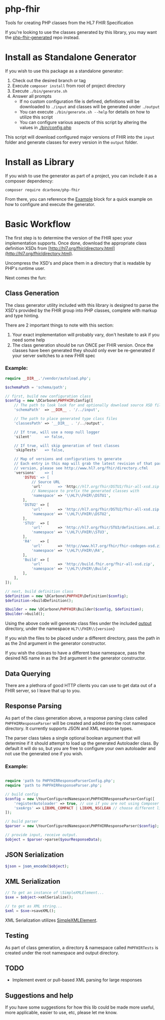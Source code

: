# php-fhir
Tools for creating PHP classes from the HL7 FHIR Specification

If you're looking  to use the classes generated by this library, you may want the
[php-fhir-generated](https://github.com/dcarbone/php-fhir-generated) repo instead.

# Install as Standalone Generator
If you wish to use this package as a standalone generator:
 
1. Check out the desired branch or tag
2. Execute `composer install` from root of project directory
3. Execute `./bin/generate.sh`
4. Answer all prompts
   * If no custom configuration file is defined, definitions will be downloaded to `./input` and
classes will be generated under `./output` 
   * You can execute `./bin/generate.sh --help` for details on how to utilize this script
   * You can configure various aspects of this script by altering the values in [./bin/config.php](./bin/config.php)

This script will download configured major versions of FHIR into the `input` folder and
generate classes for every version in the `output` folder.

# Install as Library
If you wish to use the generator as part of a project, you can include it as a composer
dependency:

`composer require dcarbone/php-fhir`

From there, you can reference the [Example](#example) block for a quick example on how to
configure and execute the generator.

# Basic Workflow

The first step is to determine the version of the FHIR spec your implementation supports.  Once done, download
the appropriate class definition XSDs from [http://hl7.org/fhir/directory.html](http://hl7.org/fhir/directory.html).

Uncompress the XSD's and place them in a directory that is readable by PHP's runtime user.

Next comes the fun:

## Class Generation

The class generator utility included with this library is designed to parse the XSD's provided by the FHIR
group into PHP classes, complete with markup and type hinting.

There are 2 important things to note with this section:

1. Your exact implementation will probably vary, don't hesitate to ask if you need some help
2. The class generation should be run ONCE per FHIR version.  Once the classes
have been generated they should only ever be re-generated if your server switches to a new FHIR spec

### Example:

```php
require __DIR__.'/vendor/autoload.php';

$schemaPath = 'schema/path';

// first, build new configuration class
$config = new \DCarbone\PHPFHIR\Config([
    // The path to look look for and optionally download source XSD files to
    'schemaPath'  => __DIR__ . '/../input',

    // The path to place generated type class files
    'classesPath' => '__DIR__ . '/../output',

    // If true, will use a noop null logger
    'silent'      => false,

    // If true, will skip generation of test classes
    'skipTests'   => false,

    // Map of versions and configurations to generate
    // Each entry in this map will grab the latest revision of that particular version.  If you wish to use a specific
    // version, please see http://www.hl7.org/fhir/directory.cfml
    'versions'    => [
        'DSTU1' => [
            // Source URL
            'url'       => 'http://hl7.org/fhir/DSTU1/fhir-all-xsd.zip',
            // Namespace to prefix the generated classes with
            'namespace' => '\\HL7\\FHIR\\DSTU1',
        ],
        'DSTU2' => [
            'url'       => 'http://hl7.org/fhir/DSTU2/fhir-all-xsd.zip',
            'namespace' => '\\HL7\\FHIR\\DSTU2',
        ],
        'STU3'  => [
            'url'       => 'http://hl7.org/fhir/STU3/definitions.xml.zip',
            'namespace' => '\\HL7\\FHIR\\STU3',
        ],
        'R4'    => [
            'url'       => 'http://www.hl7.org/fhir/fhir-codegen-xsd.zip',
            'namespace' => '\\HL7\\FHIR\\R4',
        ],
        'Build' => [
            'url'       => 'http://build.fhir.org/fhir-all-xsd.zip',
            'namespace' => '\\HL7\\FHIR\\Build',
        ],
    ],
]);

// next, build definition class
$definition = new \DCarbone\PHPFHIR\Definition($config);
$definition->buildDefinition();

$builder = new \DCarbone\PHPFHIR\Builder($config, $definition);
$builder->build();
```

Using the above code will generate class files under the included [output](./output) directory, under the namespace
` HL7\\FHIR\\{version} `

If you wish the files to be placed under a different directory, pass the path in as the 2nd argument in the
generator constructor.

If you wish the classes to have a different base namespace, pass the desired NS name in as the 3rd argument in the
generator constructor.

## Data Querying

There are a plethora of good HTTP clients you can use to get data out of a FHIR server, so I leave that up to you.

## Response Parsing

As part of the class generation above, a response parsing class called `PHPFHIRResponseParser` will be created
and added into the root namespace directory.  It currently supports JSON and XML response types.

The parser class takes a single optional boolean argument that will determine if it should
attempt to load up the generated Autoloader class.  By default it will do so, but you are free to configure your
own autoloader and not use the generated one if you wish.

### Example:

```php

require 'path to PHPFHIRResponseParserConfig.php';
require 'path to PHPFHIRResponseParser.php';

// build config
$config = new \YourConfiguredNamespace\PHPFHIRResponseParserConfig([
    'registerAutoloader' => true, // use if you are not using Composer
    'sxeArgs' => LIBXML_COMPACT | LIBXML_NSCLEAN // choose different libxml arguments if you want, ymmv.
]);

// build parser
$parser = new \YourConfiguredNamespace\PHPFHIRResponseParser($config);

// provide input, receive output.
$object = $parser->parse($yourResponseData);

```

## JSON Serialization

```php
$json = json_encode($object);
```

## XML Serialization

```php
// To get an instance of \SimpleXMLElement...
$sxe = $object->xmlSerialize();

// to get as XML string...
$xml = $sxe->saveXML();
```

XML Serialization utilizes [SimpleXMLElement](http://php.net/manual/en/class.simplexmlelement.php).

## Testing

As part of class generation, a directory & namespace called `PHPFHIRTests` is created under the root namespace and
output directory.

## TODO

- Implement event or pull-based XML parsing for large responses

## Suggestions and help

If you have some suggestions for how this lib could be made more useful, more applicable, easier to use, etc, please
let me know.
